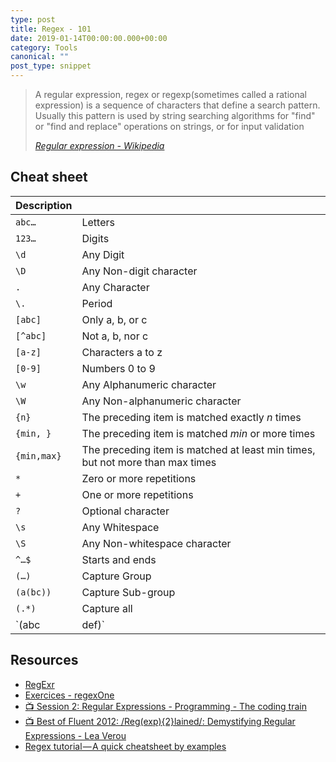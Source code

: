 ```yaml
---
type: post
title: Regex - 101
date: 2019-01-14T00:00:00.000+00:00
category: Tools
canonical: ""
post_type: snippet
---
```


> A regular expression, regex or regexp(sometimes called a rational expression) is a sequence of characters that define a search pattern. Usually this pattern is used by string searching algorithms for "find" or "find and replace" operations on strings, or for input validation
>
> _[Regular expression - Wikipedia](https://en.wikipedia.org/wiki/Regular_expression)_

## Cheat sheet

| Description |  |
| ----------- | --- |
| `abc…`      | Letters |
| `123…`      | Digits |
| `\d`        | Any Digit |
| `\D`        | Any Non-digit character |
| `.`         | Any Character |
| `\.`        | Period |
| `[abc]`     | Only a, b, or c |
| `[^abc]`    | Not a, b, nor c |
| `[a-z]`     | Characters a to z |
| `[0-9]`     | Numbers 0 to 9 |
| `\w`        | Any Alphanumeric character |
| `\W`        | Any Non-alphanumeric character |
| `{n}`       | The preceding item is matched exactly _n_ times |
| `{min, }`   | The preceding item is matched _min_ or more times |
| `{min,max}` | The preceding item is matched at least min times, but not more than max times |
| `*`         | Zero or more repetitions |
| `+`         | One or more repetitions |
| `?`         | Optional character |
| `\s`        | Any Whitespace |
| `\S`        | Any Non-whitespace character |
| `^…$`       | Starts and ends |
| `(…)`       | Capture Group |
| `(a(bc))`   | Capture Sub-group |
| `(.*)`      | Capture all |
| `(abc|def)` | Matches abc or def |

## Resources

- [RegExr](https://regexr.com/)
- [Exercices - regexOne](https://regexone.com)
- [📺 Session 2: Regular Expressions - Programming - The coding train](https://www.youtube.com/watch?v=7DG3kCDx53c&list=PLRqwX-V7Uu6YEypLuls7iidwHMdCM6o2w)
- [📺 Best of Fluent 2012: /Reg(exp){2}lained/: Demystifying Regular Expressions - Lea Verou](https://www.youtube.com/watch?v=EkluES9Rvak&t=295s)
- [Regex tutorial — A quick cheatsheet by examples](https://medium.com/factory-mind/regex-tutorial-a-simple-cheatsheet-by-examples-649dc1c3f285)
